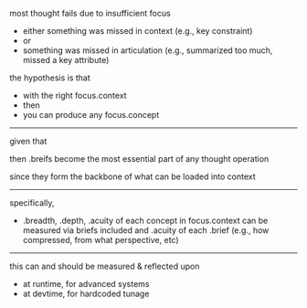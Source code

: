most thought fails due to insufficient focus
- either something was missed in context (e.g., key constraint)
- or
- something was missed in articulation (e.g., summarized too much, missed a key attribute)

the hypothesis is that
- with the right focus.context
- then
- you can produce any focus.concept


---

given that

then .breifs become the most essential part of any thought operation

since they form the backbone of what can be loaded into context


---

specifically,

- .breadth, .depth, .acuity of each concept in focus.context can be measured via briefs included and .acuity of each .brief (e.g., how compressed, from what perspective, etc)


---

this can and should be measured & reflected upon
- at runtime, for advanced systems
- at devtime, for hardcoded tunage
